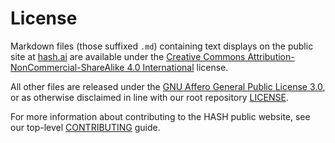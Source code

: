 # License

Markdown files (those suffixed `.md`) containing text displays on the public site at [hash.ai](https://hash.ai/) are available under the [Creative Commons Attribution-NonCommercial-ShareAlike 4.0 International](https://github.com/hashintel/hash/blob/main/.github/licenses/LICENSE-CC.md) license.

All other files are released under the [GNU Affero General Public License 3.0](https://github.com/hashintel/hash/blob/main/.github/licenses/LICENSE-AGPL.md), or as otherwise disclaimed in line with our root repository [LICENSE](https://github.com/hashintel/hash/blob/main/LICENSE.md).

For more information about contributing to the HASH public website, see our top-level [CONTRIBUTING](https://github.com/hashintel/hash/blob/main/CONTRIBUTING.md) guide.
